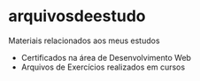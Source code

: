 # arquivosdeestudo
Materiais relacionados aos meus estudos
- Certificados na área de Desenvolvimento Web
- Arquivos de Exercícios realizados em cursos
